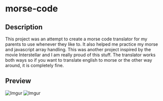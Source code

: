 # morse-code

## Description

This project was an attempt to create a morse code translator for my parents to use whenever they like to. It also helped me practice my morse and javascript array handling. This was another project inspired by the movie Interstellar and I am really proud of this stuff. The translator works both ways so if you want to translate english to morse or the other way around, it is completely fine.

## Preview

![Imgur](https://i.imgur.com/Oz3Ctot.png)
![Imgur](https://i.imgur.com/nRO8O5x.png)
